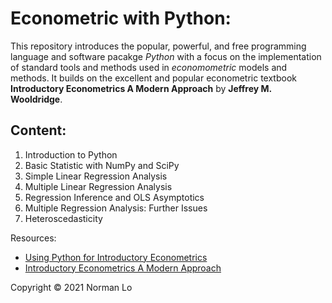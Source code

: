 # Econometric with Python:

This repository introduces the popular, powerful, and free programming language and software pacakge *Python* with a focus on the implementation of standard tools and methods used in *economometric* models and methods. It builds on the excellent and popular econometric textbook **Introductory Econometrics A Modern Approach** by **Jeffrey M. Wooldridge**. 

## Content:
1. Introduction to Python
2. Basic Statistic with NumPy and SciPy
3. Simple Linear Regression Analysis
4. Multiple Linear Regression Analysis
5. Regression Inference and OLS Asymptotics
6. Multiple Regression Analysis: Further Issues
7. Heteroscedasticity

Resources:
- [Using Python for Introductory Econometrics](https://www.amazon.com/dp/B08924H17Y)
- [Introductory Econometrics A Modern Approach](https://economics.ut.ac.ir/documents/3030266/14100645/Jeffrey_M._Wooldridge_Introductory_Econometrics_A_Modern_Approach__2012.pdf)

Copyright © 2021 Norman Lo
